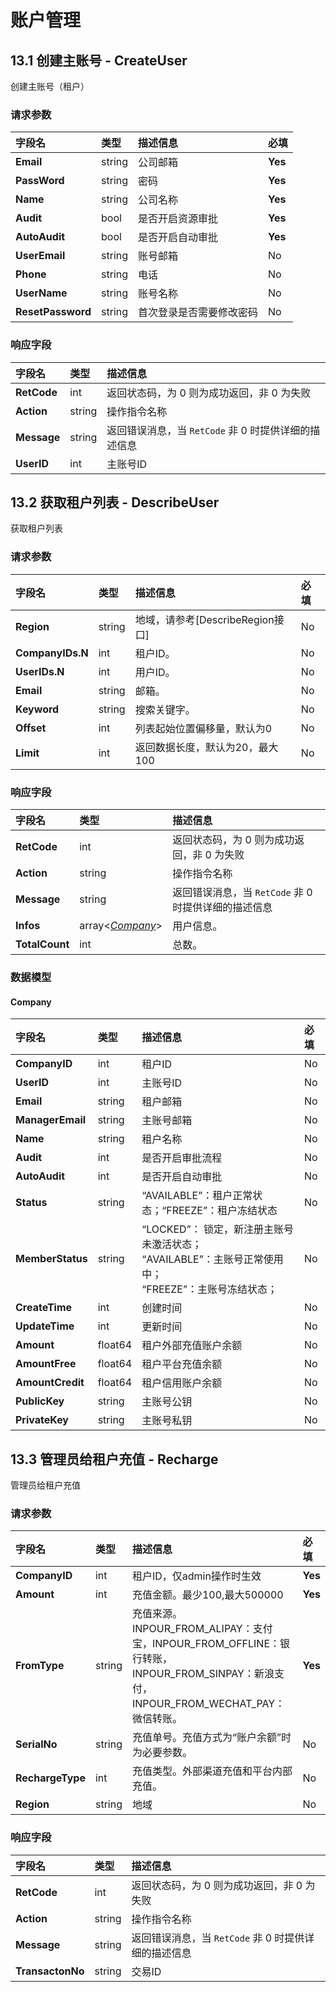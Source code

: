 



# 账户管理


    
    
## 13.1 创建主账号 - CreateUser

创建主账号（租户）

### 请求参数



| 字段名 | 类型 | 描述信息 | 必填 |
|:---|:---|:---|:---|
| **Email** | string | 公司邮箱 | **Yes** |
| **PassWord** | string | 密码 | **Yes** |
| **Name** | string | 公司名称 | **Yes** |
| **Audit** | bool | 是否开启资源审批 | **Yes** |
| **AutoAudit** | bool | 是否开启自动审批 | **Yes** |
| **UserEmail** | string | 账号邮箱 | No |
| **Phone** | string | 电话 | No |
| **UserName** | string | 账号名称 | No |
| **ResetPassword** | string | 首次登录是否需要修改密码 | No |

### 响应字段



| 字段名 | 类型 | 描述信息 |
|:---|:---|:---|
| **RetCode** | int | 返回状态码，为 0 则为成功返回，非 0 为失败 | 
| **Action** | string | 操作指令名称 | 
| **Message** | string | 返回错误消息，当 `RetCode` 非 0 时提供详细的描述信息 | 
| **UserID** | int | 主账号ID |





    
    
## 13.2 获取租户列表 - DescribeUser

获取租户列表

### 请求参数



| 字段名 | 类型 | 描述信息 | 必填 |
|:---|:---|:---|:---|
| **Region** | string | 地域，请参考[DescribeRegion接口] | No |
| **CompanyIDs.N** | int | 租户ID。 | No |
| **UserIDs.N** | int | 用户ID。 | No |
| **Email** | string | 邮箱。 | No |
| **Keyword** | string | 搜索关键字。 | No |
| **Offset** | int | 列表起始位置偏移量，默认为0 | No |
| **Limit** | int | 返回数据长度，默认为20，最大100 | No |

### 响应字段



| 字段名 | 类型 | 描述信息 | 
|:---|:---|:---|
| **RetCode** | int | 返回状态码，为 0 则为成功返回，非 0 为失败 | 
| **Action** | string | 操作指令名称 | 
| **Message** | string | 返回错误消息，当 `RetCode` 非 0 时提供详细的描述信息 | 
| **Infos** | array<[*Company*](#Company)> | 用户信息。 | 
| **TotalCount** | int | 总数。 | 



### 数据模型


    
#### Company

| 字段名 | 类型 | 描述信息 | 必填 |
|:---|:---|:---|:---|
| **CompanyID** | int | 租户ID | No |
| **UserID** | int | 主账号ID | No |
| **Email** | string | 租户邮箱 | No |
| **ManagerEmail** | string | 主账号邮箱 | No |
| **Name** | string | 租户名称 | No |
| **Audit** | int | 是否开启审批流程 | No |
| **AutoAudit** | int | 是否开启自动审批 | No |
| **Status** | string | “AVAILABLE”：租户正常状态；“FREEZE”：租户冻结状态 | No |
| **MemberStatus** | string | “LOCKED”： 锁定，新注册主账号未激活状态；<br />“AVAILABLE”：主账号正常使用中；<br /> “FREEZE”：主账号冻结状态； | No |
| **CreateTime** | int | 创建时间 | No |
| **UpdateTime** | int | 更新时间 | No |
| **Amount** | float64 | 租户外部充值账户余额 | No |
| **AmountFree** | float64 | 租户平台充值余额 | No |
| **AmountCredit** | float64 | 租户信用账户余额 | No |
| **PublicKey** | string | 主账号公钥 | No |
| **PrivateKey** | string | 主账号私钥 | No |

    
    
## 13.3 管理员给租户充值 - Recharge

管理员给租户充值

### 请求参数



| 字段名 | 类型 | 描述信息 | 必填 |
|:---|:---|:---|:---|
| **CompanyID** | int | 租户ID，仅admin操作时生效 | **Yes** |
| **Amount** | int | 充值金额。最少100,最大500000 | **Yes** |
| **FromType** | string | 充值来源。INPOUR_FROM_ALIPAY：支付宝，INPOUR_FROM_OFFLINE：银行转账，INPOUR_FROM_SINPAY：新浪支付，INPOUR_FROM_WECHAT_PAY：微信转账。 | **Yes** |
| **SerialNo** | string | 充值单号。充值方式为“账户余额”时为必要参数。 | No |
| **RechargeType** | int | 充值类型。外部渠道充值和平台内部充值。 |No|
| **Region** | string | 地域 |No|

### 响应字段



| 字段名 | 类型 | 描述信息 | 
|:---|:---|:---|
| **RetCode** | int | 返回状态码，为 0 则为成功返回，非 0 为失败 | 
| **Action** | string | 操作指令名称 | 
| **Message** | string | 返回错误消息，当 `RetCode` 非 0 时提供详细的描述信息 |
| **TransactonNo** | string | 交易ID | 







